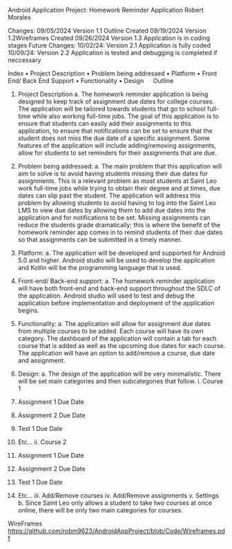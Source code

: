 Android Application Project:
Homework Reminder Application
Robert Morales

Changes:
09/05/2024 Version 1.1 Outline Created
09/19/2024 Version 1.2Wireframes Created
09/26/2024 Version 1.3 Application is in coding stages
Future Changes:
10/02/24: Version 2.1 Application is fully coded
10/09/24: Version 2.2 Application is tested and debugging is completed if neccessary

Index
•	Project Description
•	Problem being addressed
•	Platform
•	Front End/ Back End Support
•	Functionality
•	Design
 
Outline
1.	Project Description
a.	The homework reminder application is being designed to keep track of assignment due dates for college courses. The application will be tailored towards students that go to school full-time while also working full-time jobs. The goal of this application is to ensure that students can easily add their assignments to this application, to ensure that notifications can be set to ensure that the student does not miss the due date of a specific assignment. Some features of the application will include adding/removing assignments, allow for students to set reminders for their assignments that are due. 

2.	Problem being addressed:
a.	The main problem that this application will aim to solve is to avoid having students missing their due dates for assignments. This is a relevant problem as most students at Saint Leo work full-time jobs while trying to obtain their degree and at times, due dates can slip past the student. The application will address this problem by allowing students to avoid having to log into the Saint Leo LMS to view due dates by allowing them to add due dates into the application and for notifications to be set. Missing assignments can reduce the students grade dramatically; this is where the benefit of the homework reminder app comes in to remind students of their due dates so that assignments can be submitted in a timely manner.

3.	Platform:
a.	The application will be developed and supported for Android 5.0 and higher. Android studio will be used to develop the application and Kotlin will be the programming language that is used. 

4.	Front-end/ Back-end support:
a.	The homework reminder application will have both front-end and back-end support throughout the SDLC of the application. Android studio will used to test and debug the application before implementation and deployment of the application begins.

5.	Functionality:
a.	The application will allow for assignment due dates from multiple courses to be added. Each course will have its own category. The dashboard of the application will contain a tab for each course that is added as well as the upcoming due dates for each course. The application will have an option to add/remove a course, due date and assignment.

6.	Design: 
a.	The design of the application will be very minimalistic. There will be set main categories and then subcategories that follow.
i.	Course 1
1.	Assignment 1 Due Date
2.	Assignment 2 Due Date
3.	Test 1 Due Date
4.	Etc…
ii.	Course 2
1.	Assignment 1 Due Date
2.	Assignment 2 Due Date
3.	Test 1 Due Date
4.	Etc…
iii.	Add/Remove courses
iv.	Add/Remove assignments
v.	Settings
b.	Since Saint Leo only allows a student to take two courses at once online, there will be only two main categories for courses.

WireFrames 
https://github.com/robm9623/AndroidAppProject/blob/Code/Wireframes.pdf
